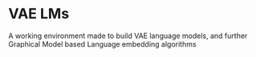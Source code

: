 # VAE LMs
A working environment made to build VAE language models, and further Graphical Model based Language embedding algorithms
